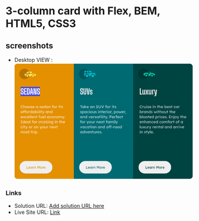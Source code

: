 # 3-column card with Flex, BEM, HTML5, CSS3

## screenshots
- Desktop VIEW : ![](./images/desktop.png)

### Links

- Solution URL: [Add solution URL here](https://your-solution-url.com)
- Live Site URL: [Link](https://haldhardwivedi.github.io/Frontend-Mentor/)
